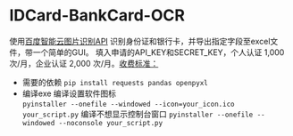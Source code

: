 # IDCard-BankCard-OCR

使用[百度智能云图片识别API](https://ai.baidu.com/tech/ocr)  识别身份证和银行卡，并导出指定字段至excel文件，带一个简单的GUI。
填入申请的API_KEY和SECRET_KEY，个人认证 1,000 次/月，企业认证 2,000 次/月。[收费标准：](https://ai.baidu.com/ai-doc/OCR/9k3h7xuv6)  

- 需要的依赖
``pip install requests pandas openpyxl``
- 编译exe
编译设置软件图标  
``pyinstaller --onefile --windowed --icon=your_icon.ico your_script.py``
编译不想显示控制台窗口
``pyinstaller --onefile --windowed --noconsole your_script.py``
